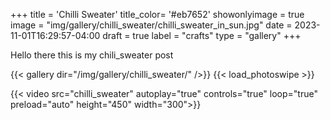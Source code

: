 +++
title = 'Chilli Sweater'
title_color= '#eb7652'
showonlyimage = true
image = "img/gallery/chilli_sweater/chilli_sweater_in_sun.jpg"
date = 2023-11-01T16:29:57-04:00
draft = true
label = "crafts"
type = "gallery"
+++

Hello there this is my chili_sweater post

{{< gallery dir="/img/gallery/chilli_sweater/" />}} {{< load_photoswipe >}} 

{{< video src="chilli_sweater" autoplay="true" controls="true" loop="true" preload="auto" height="450" width="300">}}